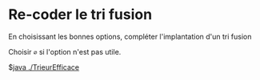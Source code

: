 <style>
pre > code {
    -webkit-touch-callout: text;
    -webkit-user-select: text;
    -khtml-user-select: text;
    -moz-user-select: text;
    -ms-user-select: text;
    user-select: text;
}
</style>



# Re-coder le tri fusion

En choisissant les bonnes options, compléter l'implantation d'un tri fusion

Choisir `∅` si l'option n'est pas utile.

$[java ./TrieurEfficace]()

